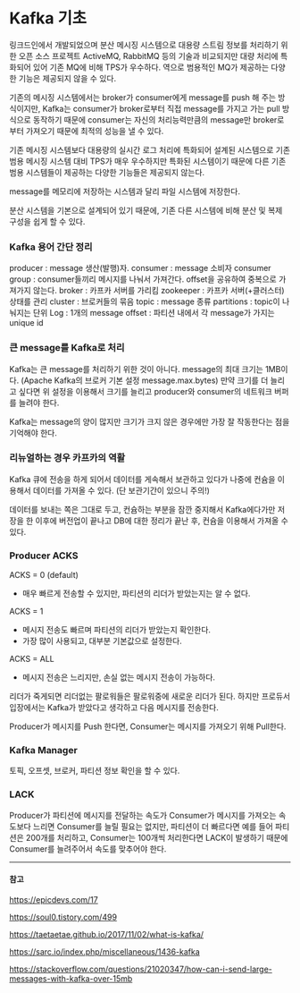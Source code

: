 # Kafka 기초

링크드인에서 개발되었으며 분산 메시징 시스템으로 대용량 스트림 정보를 처리하기 위한 오픈 소스 프로젝트
ActiveMQ, RabbitMQ 등의 기술과 비교되지만 대량 처리에 특화되어 있어 기존 MQ에 비해 TPS가 우수하다.
역으로 범용적인 MQ가 제공하는 다양한 기능은 제공되지 않을 수 있다.

기존의 메시징 시스템에서는 broker가 consumer에게 message를 push 해 주는 방식이지만,
Kafka는 consumer가 broker로부터 직접 message를 가지고 가는 pull 방식으로 동작하기 때문에
consumer는 자신의 처리능력만큼의 message만 broker로부터 가져오기 때문에 최적의 성능을 낼 수 있다.

기존 메시징 시스템보다 대용량의 실시간 로그 처리에 특화되어 설계된  시스템으로 기존 범용 메시징 시스템 대비 TPS가 매우 우수하지만 특화된 시스템이기 때문에 다른 기존 범용 시스템들이 제공하는 다양한 기능들은 제공되지 않는다.

message를 메모리에 저장하는 시스템과 달리 파일 시스템에 저장한다.

분산 시스템을 기본으로 설계되어 있기 때문에, 기존 다른 시스템에 비해 분산 및 복제 구성을 쉽게 할 수 있다.

### Kafka 용어 간단 정리

producer : message 생산(발행)자.
consumer : message 소비자
consumer group : consumer들끼리 메시지를 나눠서 가져간다. offset을 공유하여 중복으로 가져가지 않는다.
broker : 카프카 서버를 가리킴
zookeeper : 카프카 서버(+클러스터) 상태를 관리
cluster : 브로커들의 묶음
topic : message 종류
partitions : topic이 나눠지는 단위
Log : 1개의 message
offset : 파티션 내에서 각 message가 가지는 unique id

### 큰 message를 Kafka로 처리

Kafka는 큰 message를 처리하기 위한 것이 아니다. message의 최대 크기는 1MB이다. (Apache Kafka의 브로커 기본 설정 message.max.bytes)
만약 크기를 더 늘리고 싶다면 위 설정을 이용해서 크기를 늘리고 producer와 consumer의 네트워크 버퍼를 늘려야 한다.

Kafka는 message의 양이 많지만 크기가 크지 않은 경우에만 가장 잘 작동한다는 점을 기억해야 한다.

### 리뉴얼하는 경우 카프카의 역활

Kafka 큐에 전송을 하게 되어서 데이터를 게속해서 보관하고 있다가 나중에 컨슘을 이용해서 데이터를 가져올 수 있다. (단 보관기간이 있으니 주의!)

데이터를 보내는 쪽은 그대로 두고, 컨슘하는 부분을 잠깐 중지해서 Kafka에다가만 저장을 한 이후에 버전업이 끝나고 DB에 대한 정리가 끝난 후, 컨슘을 이용해서 가져올 수 있다.

### Producer ACKS

ACKS = 0 (default)
- 매우 빠르게 전송할 수 있지만, 파티션의 리더가 받았는지는 알 수 없다.

ACKS = 1
- 메시지 전송도 빠르며 파티션의 리더가 받았는지 확인한다.
- 가장 많이 사용되고, 대부분 기본값으로 설정한다.

ACKS = ALL
- 메시지 전송은 느리지만, 손실 없는 메시지 전송이 가능하다.

리더가 죽게되면 리더없는 팔로워들은 팔로워중에 새로운 리더가 된다. 하지만 프로듀서 입장에서는 Kafka가 받았다고 생각하고 다음 메시지를 전송한다.

Producer가 메시지를 Push 한다면, Consumer는 메시지를 가져오기 위해 Pull한다.

### Kafka Manager

토픽, 오프셋, 브로커, 파티션 정보 확인을 할 수 있다.

### LACK

Producer가 파티션에 메시지를 전달하는 속도가 Consumer가 메시지를 가져오는 속도보다 느리면 Consumer를 늘릴 필요는 없지만, 파티션이 더 빠르다면 예를 들어 파티션은 200개를 처리하고, Consumer는 100개씩 처리한다면 LACK이 발생하기 때문에 Consumer를 늘려주어서 속도를 맞추어야 한다.

---
#### 참고

https://epicdevs.com/17

https://soul0.tistory.com/499

https://taetaetae.github.io/2017/11/02/what-is-kafka/

https://sarc.io/index.php/miscellaneous/1436-kafka

https://stackoverflow.com/questions/21020347/how-can-i-send-large-messages-with-kafka-over-15mb
